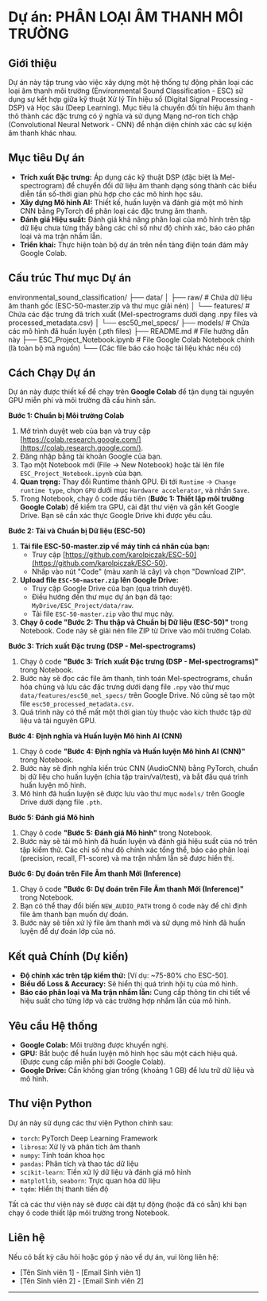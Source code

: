 # Dự án: PHÂN LOẠI ÂM THANH MÔI TRƯỜNG

## Giới thiệu

Dự án này tập trung vào việc xây dựng một hệ thống tự động phân loại các loại âm thanh môi trường (Environmental Sound Classification - ESC) sử dụng sự kết hợp giữa kỹ thuật Xử lý Tín hiệu số (Digital Signal Processing - DSP) và Học sâu (Deep Learning). Mục tiêu là chuyển đổi tín hiệu âm thanh thô thành các đặc trưng có ý nghĩa và sử dụng Mạng nơ-ron tích chập (Convolutional Neural Network - CNN) để nhận diện chính xác các sự kiện âm thanh khác nhau.

## Mục tiêu Dự án

*   **Trích xuất Đặc trưng:** Áp dụng các kỹ thuật DSP (đặc biệt là Mel-spectrogram) để chuyển đổi dữ liệu âm thanh dạng sóng thành các biểu diễn tần số-thời gian phù hợp cho các mô hình học sâu.
*   **Xây dựng Mô hình AI:** Thiết kế, huấn luyện và đánh giá một mô hình CNN bằng PyTorch để phân loại các đặc trưng âm thanh.
*   **Đánh giá Hiệu suất:** Đánh giá khả năng phân loại của mô hình trên tập dữ liệu chưa từng thấy bằng các chỉ số như độ chính xác, báo cáo phân loại và ma trận nhầm lẫn.
*   **Triển khai:** Thực hiện toàn bộ dự án trên nền tảng điện toán đám mây Google Colab.

## Cấu trúc Thư mục Dự án
environmental_sound_classification/
├── data/
│ ├── raw/ # Chứa dữ liệu âm thanh gốc (ESC-50-master.zip và thư mục giải nén)
│ └── features/ # Chứa các đặc trưng đã trích xuất (Mel-spectrograms dưới dạng .npy files và processed_metadata.csv)
│ └── esc50_mel_specs/
├── models/ # Chứa các mô hình đã huấn luyện (.pth files)
├── README.md # File hướng dẫn này
├── ESC_Project_Notebook.ipynb # File Google Colab Notebook chính (là toàn bộ mã nguồn)
└── (Các file báo cáo hoặc tài liệu khác nếu có)


## Cách Chạy Dự án

Dự án này được thiết kế để chạy trên **Google Colab** để tận dụng tài nguyên GPU miễn phí và môi trường đã cấu hình sẵn.

**Bước 1: Chuẩn bị Môi trường Colab**

1.  Mở trình duyệt web của bạn và truy cập [https://colab.research.google.com/](https://colab.research.google.com/).
2.  Đăng nhập bằng tài khoản Google của bạn.
3.  Tạo một Notebook mới (File -> New Notebook) hoặc tải lên file `ESC_Project_Notebook.ipynb` của bạn.
4.  **Quan trọng:** Thay đổi Runtime thành GPU. Đi tới `Runtime` -> `Change runtime type`, chọn `GPU` dưới mục `Hardware accelerator`, và nhấn `Save`.
5.  Trong Notebook, chạy ô code đầu tiên (**Bước 1: Thiết lập môi trường Google Colab**) để kiểm tra GPU, cài đặt thư viện và gắn kết Google Drive. Bạn sẽ cần xác thực Google Drive khi được yêu cầu.

**Bước 2: Tải và Chuẩn bị Dữ liệu (ESC-50)**

1.  **Tải file ESC-50-master.zip về máy tính cá nhân của bạn:**
    *   Truy cập [https://github.com/karolpiczak/ESC-50](https://github.com/karolpiczak/ESC-50).
    *   Nhấp vào nút "Code" (màu xanh lá cây) và chọn "Download ZIP".
2.  **Upload file `ESC-50-master.zip` lên Google Drive:**
    *   Truy cập Google Drive của bạn (qua trình duyệt).
    *   Điều hướng đến thư mục dự án bạn đã tạo: `MyDrive/ESC_Project/data/raw`.
    *   Tải file `ESC-50-master.zip` vào thư mục này.
3.  **Chạy ô code "Bước 2: Thu thập và Chuẩn bị Dữ liệu (ESC-50)"** trong Notebook. Code này sẽ giải nén file ZIP từ Drive vào môi trường Colab.

**Bước 3: Trích xuất Đặc trưng (DSP - Mel-spectrograms)**

1.  Chạy ô code **"Bước 3: Trích xuất Đặc trưng (DSP - Mel-spectrograms)"** trong Notebook.
2.  Bước này sẽ đọc các file âm thanh, tính toán Mel-spectrograms, chuẩn hóa chúng và lưu các đặc trưng dưới dạng file `.npy` vào thư mục `data/features/esc50_mel_specs/` trên Google Drive. Nó cũng sẽ tạo một file `esc50_processed_metadata.csv`.
3.  Quá trình này có thể mất một thời gian tùy thuộc vào kích thước tập dữ liệu và tài nguyên GPU.

**Bước 4: Định nghĩa và Huấn luyện Mô hình AI (CNN)**

1.  Chạy ô code **"Bước 4: Định nghĩa và Huấn luyện Mô hình AI (CNN)"** trong Notebook.
2.  Bước này sẽ định nghĩa kiến trúc CNN (AudioCNN) bằng PyTorch, chuẩn bị dữ liệu cho huấn luyện (chia tập train/val/test), và bắt đầu quá trình huấn luyện mô hình.
3.  Mô hình đã huấn luyện sẽ được lưu vào thư mục `models/` trên Google Drive dưới dạng file `.pth`.

**Bước 5: Đánh giá Mô hình**

1.  Chạy ô code **"Bước 5: Đánh giá Mô hình"** trong Notebook.
2.  Bước này sẽ tải mô hình đã huấn luyện và đánh giá hiệu suất của nó trên tập kiểm thử. Các chỉ số như độ chính xác tổng thể, báo cáo phân loại (precision, recall, F1-score) và ma trận nhầm lẫn sẽ được hiển thị.

**Bước 6: Dự đoán trên File Âm thanh Mới (Inference)**

1.  Chạy ô code **"Bước 6: Dự đoán trên File Âm thanh Mới (Inference)"** trong Notebook.
2.  Bạn có thể thay đổi biến `NEW_AUDIO_PATH` trong ô code này để chỉ định file âm thanh bạn muốn dự đoán.
3.  Bước này sẽ tiền xử lý file âm thanh mới và sử dụng mô hình đã huấn luyện để dự đoán lớp của nó.

## Kết quả Chính (Dự kiến)

*   **Độ chính xác trên tập kiểm thử:** [Ví dụ: ~75-80% cho ESC-50].
*   **Biểu đồ Loss & Accuracy:** Sẽ hiển thị quá trình hội tụ của mô hình.
*   **Báo cáo phân loại và Ma trận nhầm lẫn:** Cung cấp thông tin chi tiết về hiệu suất cho từng lớp và các trường hợp nhầm lẫn của mô hình.

## Yêu cầu Hệ thống

*   **Google Colab:** Môi trường được khuyến nghị.
*   **GPU:** Bắt buộc để huấn luyện mô hình học sâu một cách hiệu quả. (Được cung cấp miễn phí bởi Google Colab).
*   **Google Drive:** Cần không gian trống (khoảng 1 GB) để lưu trữ dữ liệu và mô hình.

## Thư viện Python

Dự án này sử dụng các thư viện Python chính sau:

*   `torch`: PyTorch Deep Learning Framework
*   `librosa`: Xử lý và phân tích âm thanh
*   `numpy`: Tính toán khoa học
*   `pandas`: Phân tích và thao tác dữ liệu
*   `scikit-learn`: Tiền xử lý dữ liệu và đánh giá mô hình
*   `matplotlib`, `seaborn`: Trực quan hóa dữ liệu
*   `tqdm`: Hiển thị thanh tiến độ

Tất cả các thư viện này sẽ được cài đặt tự động (hoặc đã có sẵn) khi bạn chạy ô code thiết lập môi trường trong Notebook.

## Liên hệ

Nếu có bất kỳ câu hỏi hoặc góp ý nào về dự án, vui lòng liên hệ:

*   [Tên Sinh viên 1] - [Email Sinh viên 1]
*   [Tên Sinh viên 2] - [Email Sinh viên 2]

---
